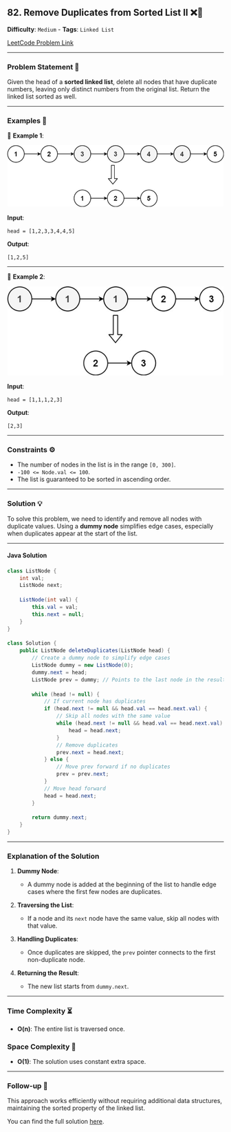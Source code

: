 ## 82. Remove Duplicates from Sorted List II ❌🔢

**Difficulty**: `Medium` - **Tags**: `Linked List`

[LeetCode Problem Link](https://leetcode.com/problems/remove-duplicates-from-sorted-list-ii/)

---

### Problem Statement 📜

Given the head of a **sorted linked list**, delete all nodes that have duplicate numbers, leaving only distinct numbers from the original list. Return the linked list sorted as well.

---

### Examples 🌟

🔹 **Example 1**:

![](linkedlist1.jpg)

**Input**:

```plaintext
head = [1,2,3,3,4,4,5]
```

**Output**:

```plaintext
[1,2,5]
```

---

🔹 **Example 2**:

![](linkedlist2.jpg)

**Input**:

```plaintext
head = [1,1,1,2,3]
```

**Output**:

```plaintext
[2,3]
```

---

### Constraints ⚙️

- The number of nodes in the list is in the range `[0, 300]`.
- `-100 <= Node.val <= 100`.
- The list is guaranteed to be sorted in ascending order.

---

### Solution 💡

To solve this problem, we need to identify and remove all nodes with duplicate values. Using a **dummy node** simplifies edge cases, especially when duplicates appear at the start of the list.

---

#### Java Solution

```java
class ListNode {
    int val;
    ListNode next;

    ListNode(int val) {
        this.val = val;
        this.next = null;
    }
}

class Solution {
    public ListNode deleteDuplicates(ListNode head) {
        // Create a dummy node to simplify edge cases
        ListNode dummy = new ListNode(0);
        dummy.next = head;
        ListNode prev = dummy; // Points to the last node in the result list

        while (head != null) {
            // If current node has duplicates
            if (head.next != null && head.val == head.next.val) {
                // Skip all nodes with the same value
                while (head.next != null && head.val == head.next.val) {
                    head = head.next;
                }
                // Remove duplicates
                prev.next = head.next;
            } else {
                // Move prev forward if no duplicates
                prev = prev.next;
            }
            // Move head forward
            head = head.next;
        }

        return dummy.next;
    }
}
```

---

### Explanation of the Solution

1. **Dummy Node**:
   - A dummy node is added at the beginning of the list to handle edge cases where the first few nodes are duplicates.

2. **Traversing the List**:
   - If a node and its `next` node have the same value, skip all nodes with that value.

3. **Handling Duplicates**:
   - Once duplicates are skipped, the `prev` pointer connects to the first non-duplicate node.

4. **Returning the Result**:
   - The new list starts from `dummy.next`.

---

### Time Complexity ⏳

- **O(n)**: The entire list is traversed once.

### Space Complexity 💾

- **O(1)**: The solution uses constant extra space.

---

### Follow-up 🧐

This approach works efficiently without requiring additional data structures, maintaining the sorted property of the linked list.

You can find the full solution [here](Solution.java).